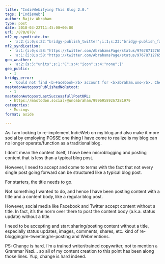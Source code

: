 ```yaml
---
title: "IndieWebifying This Blog 2.0."
tags: ["IndieWeb"]
author: Rajiv Abraham
type: post
date: 2018-03-22T11:45:00+00:00
url: /878/878/
mf2_mp-syndicate-to:
  - 'a:2:{i:0;s:22:"bridgy-publish_twitter";i:1;s:23:"bridgy-publish_facebook";}'
mf2_syndication:
  - 'a:1:{i:0;s:58:"https://twitter.com/AbrahamsPage/status/976787127655649280";}'
  - 'a:1:{i:0;s:58:"https://twitter.com/AbrahamsPage/status/976787127655649280";}'
geo_weather:
  - 'a:2:{s:5:"units";s:1:"C";s:4:"icon";s:4:"none";}'
geo_public:
  - 1
bridgy_error:
  - 'Could not find <b>Facebook</b> account for <b>abraham.uno</b>. Check that your Facebook profile has abraham.uno in its <em>web site</em> or <em>link</em> field, then try signing up again.'
mastodonAutopostPublishedNoRetoot:
  - 1
mastodonAutopostLastSuccessfullPostURL:
  - https://mastodon.social/@unoabraham/99969589267281979
categories:
  - Musings
format: aside

---
```

<p style="text-align: left;">
  As I am looking to re-implement IndieWeb on my blog and also make it more social by employing POSSE one thing I have come to realize is my blog can no longer operate/function as a traditional blog.
</p>

<p style="text-align: left;">
  I don&#8217;t mean the content itself, I have been microblogging and posting content that is less than a typical blog post.
</p>

<p style="text-align: left;">
  However, I need to accept and come to terms with the fact that not every single post going forward can be structured like a typical blog post.
</p>

<p style="text-align: left;">
  For starters, the title needs to go.
</p>

<p style="text-align: left;">
  Not something I wanted to do, and hence I have been posting content with a title and a content body, like a regular blog post.
</p>

<p style="text-align: left;">
  However, social media like Facebook and Twitter accept content without a title. In fact, it&#8217;s the norm over there to post the content body (a.k.a. status update) without a title.
</p>

<p style="text-align: left;">
  I need to be accepting and start sharing/posting content without a title, especially status updates, images, comments, shares, etc. kind of re-blogging/re-tweeting/re-posting and Webmentions.
</p>

<p style="text-align: left;">
  PS: Change is hard. I&#8217;m a trained writer/trained copywriter, not to mention a Grammar Nazi… so all of my content creation to this point has been along those lines. Yup, change is hard indeed.
</p>